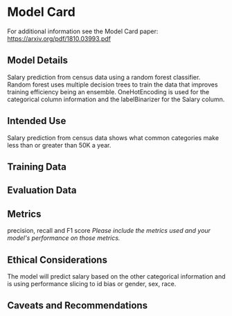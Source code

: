 # Model Card

For additional information see the Model Card paper: https://arxiv.org/pdf/1810.03993.pdf

## Model Details
Salary prediction from census data using a random forest classifier. Random forest uses multiple decision trees to train the data that improves training efficiency being an ensemble. 
OneHotEncoding is used for the categorical column information and the labelBinarizer for the Salary column.

## Intended Use
Salary prediction from census data shows what common categories make less than or greater than 50K a year. 

## Training Data

## Evaluation Data

## Metrics
precision, recall and F1 score
_Please include the metrics used and your model's performance on those metrics._

## Ethical Considerations
The model will predict salary based on the other categorical information and is using performance slicing to id bias or gender, sex, race. 

## Caveats and Recommendations

